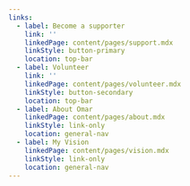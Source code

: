 ```yaml
---
links:
  - label: Become a supporter
    link: ''
    linkedPage: content/pages/support.mdx
    linkStyle: button-primary
    location: top-bar
  - label: Volunteer
    link: ''
    linkedPage: content/pages/volunteer.mdx
    linkStyle: button-secondary
    location: top-bar
  - label: About Omar
    linkedPage: content/pages/about.mdx
    linkStyle: link-only
    location: general-nav
  - label: My Vision
    linkedPage: content/pages/vision.mdx
    linkStyle: link-only
    location: general-nav
---
```


